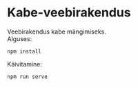 # Kabe-veebirakendus
Veebirakendus kabe mängimiseks.   
Alguses:
```
npm install
```
Käivitamine:
```
npm run serve
```
